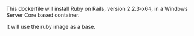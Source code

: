 This dockerfile will install Ruby on Rails, version 2.2.3-x64, in a Windows Server Core based container.

It will use the ruby image as a base.
